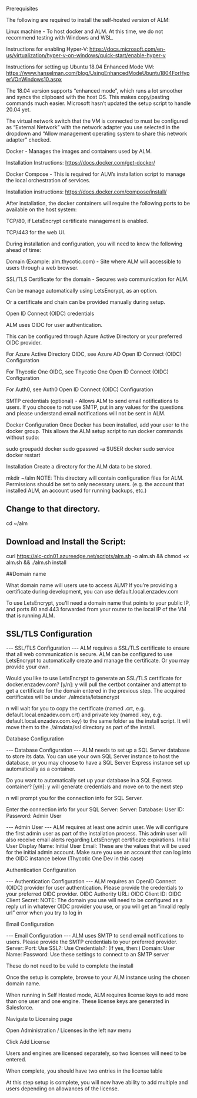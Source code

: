 [title]: # (Self-Hosted Account Lifecycle Manager)
[tags]: # (Account Lifecycle Manager,ALM,Active Directory,on-premise,on-prem,self hosted)
[priority]: # (104)


Prerequisites

The following are required to install the self-hosted version of ALM:

Linux machine - To host docker and ALM.  At this time, we do not recommend testing with Windows and WSL.

Instructions for enabling Hyper-V: https://docs.microsoft.com/en-us/virtualization/hyper-v-on-windows/quick-start/enable-hyper-v

Instructions for setting up Ubuntu 18.04 Enhanced Mode VM: https://www.hanselman.com/blog/UsingEnhancedModeUbuntu1804ForHyperVOnWindows10.aspx

The 18.04 version supports “enhanced mode”, which runs a lot smoother and syncs the clipboard with the host OS.  This makes copy/pasting commands much easier.  Microsoft hasn’t updated the setup script to handle 20.04 yet.

The virtual network switch that the VM is connected to must be configured as “External Network” with the network adapter you use selected in the dropdown and “Allow management operating system to share this network adapter” checked.

Docker - Manages the images and containers used by ALM.

Installation Instructions: https://docs.docker.com/get-docker/

Docker Compose - This is required for ALM’s installation script to manage the local orchestration of services.

Installation instructions: https://docs.docker.com/compose/install/

After installation, the docker containers will require the following ports to be available on the host system:

TCP/80, if LetsEncrypt certificate management is enabled.

TCP/443 for the web UI.

During installation and configuration, you will need to know the following ahead of time:

Domain (Example: alm.thycotic.com) - Site where ALM will accessible to users through a web browser.

SSL/TLS Certificate for the domain - Secures web communication for ALM.

Can be manage automatically using LetsEncrypt, as an option.

Or a certificate and chain can be provided manually during setup.

Open ID Connect (OIDC) credentials

ALM uses OIDC for user authentication.

This can be configured through Azure Active Directory or your preferred OIDC provider.

For Azure Active Directory OIDC, see Azure AD Open ID Connect (OIDC) Configuration 

For Thycotic One OIDC, see Thycotic One Open ID Connect (OIDC) Configuration 

For Auth0, see Auth0 Open ID Connect (OIDC) Configuration 

SMTP credentials (optional) - Allows ALM to send email notifications to users.  If you choose to not use SMTP, put in any values for the questions and please understand email notifications will not be sent in ALM.


Docker Configuration
Once Docker has been installed, add your user to the docker group. This allows the ALM setup script to run docker commands without sudo:

sudo groupadd docker
sudo gpasswd -a $USER docker
sudo service docker restart



Installation
Create a directory for the ALM data to be stored.

mkdir ~/alm
NOTE: This directory will contain configuration files for ALM.  Permissions should be set to only necessary users. (e.g. the account that installed ALM, an account used for running backups, etc.)

## Change to that directory.

cd ~/alm

## Download and Install the Script:
curl https://alc-cdn01.azureedge.net/scripts/alm.sh -o alm.sh && chmod +x alm.sh && ./alm.sh install

##Domain name

What domain name will users use to access ALM?
If you’re providing a certificate during development, you can use default.local.enzadev.com

To use LetsEncrypt, you’ll need a domain name that points to your public IP, and ports 80 and 443 forwarded from your router to the local IP of the VM that is running ALM.

## SSL/TLS Configuration 

--- SSL/TLS Configuration ---
ALM requires a SSL/TLS certificate to ensure that all web communication is secure.
ALM can be configured to use LetsEncrypt to automatically create and manage the certificate.
Or you may provide your own.

Would you like to use LetsEncrypt to generate an SSL/TLS certificate for docker.enzadev.com? [y/n]:
y will pull the certbot container and attempt to get a certificate for the domain entered in the previous step.  The acquired certificates will be under ./almdata/letsencrypt

n will wait for you to copy the certificate (named <DOMAIN>.crt, e.g. default.local.enzadev.com.crt) and private key (named <DOMAIN>.key, e.g. default.local.enzadev.com.key) to the same folder as the install script.  It will move them to the ./almdata/ssl directory as part of the install.  

Database Configuration

--- Database Configuration ---
ALM needs to set up a SQL Server database to store its data.
You can use your own SQL Server instance to host the database, 
or you may choose to have a SQL Server Express instance set up automatically as a container.

Do you want to automatically set up your database in a SQL Express container? [y/n]: 
y will generate credentials and move on to the next step

n will prompt you for the connection info for SQL Server.  

Enter the connection info for your SQL Server:
Server:
Database:
User ID:
Password:
Admin User

--- Admin User ---
ALM requires at least one admin user.  We will configure the first admin user as part
of the installation process. This admin user will also receive email alerts regarding
LetsEncrypt certificate expirations.
Initial User Display Name: 
Initial User Email: 
These are the values that will be used for the initial admin account.  Make sure you use an account that can log into the OIDC instance below (Thycotic One Dev in this case)

Authentication Configuration

--- Authentication Configuration ---
ALM requires an OpenID Connect (OIDC) provider for user authentication. Please provide
the credentials to your preferred OIDC provider.
OIDC Authority URL: 
OIDC Client ID: 
OIDC Client Secret: 
NOTE: The domain you use will need to be configured as a reply url in whatever OIDC provider you use, or you will get an “invalid reply url” error when you try to log in

Email Configuration

--- Email Configuration ---
ALM uses SMTP to send email notifications to users. Please provide the SMTP credentials
to your preferred provider.
Server: 
Port: 
Use SSL?:
Use Credentials?:
(If yes, then:)
  Domain:
  User Name:
  Password:
Use these settings to connect to an SMTP server 

These do not need to be valid to complete the install

Once the setup is complete, browse to your ALM instance using the chosen domain name. 

When running in Self Hosted mode, ALM requires license keys to add more than one user and one engine.  These license keys are generated in Salesforce.



Navigate to Licensing page

Open Administration / Licenses in the left nav menu

Click Add License


 

Users and engines are licensed separately, so two licenses will need to be entered.


 

When complete, you should have two entries in the license table

At this step setup is complete, you will now have ability to add multiple and users depending on allowances of the license. 